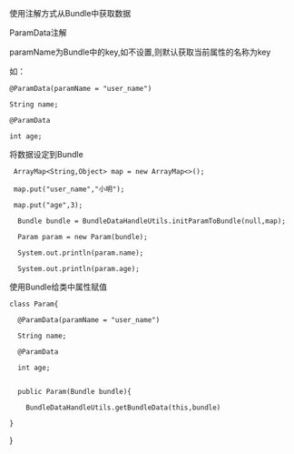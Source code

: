 使用注解方式从Bundle中获取数据

  ParamData注解

  paramName为Bundle中的key,如不设置,则默认获取当前属性的名称为key
  
  如：
  
    @ParamData(paramName = "user_name")
  
    String name;
  
    @ParamData
  
    int age;


  将数据设定到Bundle

     ArrayMap<String,Object> map = new ArrayMap<>();
   
     map.put("user_name","小明");
   
     map.put("age",3);

      Bundle bundle = BundleDataHandleUtils.initParamToBundle(null,map);

      Param param = new Param(bundle);

      System.out.println(param.name);
  
      System.out.println(param.age);

使用Bundle给类中属性赋值

    class Param{

      @ParamData(paramName = "user_name")
  
      String name;
  
      @ParamData
  
      int age;


      public Param(Bundle bundle){
  
        BundleDataHandleUtils.getBundleData(this,bundle)
  
    }

  }
